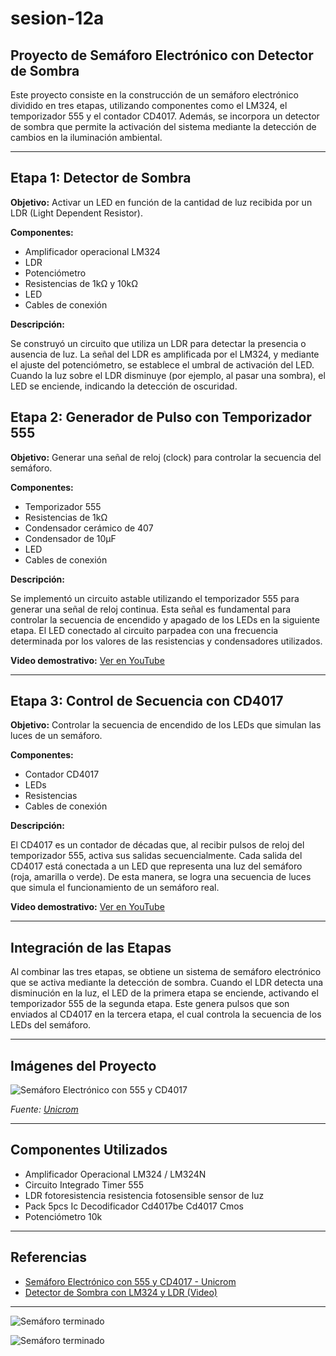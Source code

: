 # sesion-12a

## Proyecto de Semáforo Electrónico con Detector de Sombra

Este proyecto consiste en la construcción de un semáforo electrónico dividido en tres etapas, utilizando componentes como el LM324, el temporizador 555 y el contador CD4017. Además, se incorpora un detector de sombra que permite la activación del sistema mediante la detección de cambios en la iluminación ambiental.

---

## Etapa 1: Detector de Sombra

**Objetivo:** Activar un LED en función de la cantidad de luz recibida por un LDR (Light Dependent Resistor).

**Componentes:**

- Amplificador operacional LM324
- LDR
- Potenciómetro
- Resistencias de 1kΩ y 10kΩ
- LED
- Cables de conexión

**Descripción:**

Se construyó un circuito que utiliza un LDR para detectar la presencia o ausencia de luz. La señal del LDR es amplificada por el LM324, y mediante el ajuste del potenciómetro, se establece el umbral de activación del LED. Cuando la luz sobre el LDR disminuye (por ejemplo, al pasar una sombra), el LED se enciende, indicando la detección de oscuridad.

## Etapa 2: Generador de Pulso con Temporizador 555

**Objetivo:** Generar una señal de reloj (clock) para controlar la secuencia del semáforo.

**Componentes:**

- Temporizador 555
- Resistencias de 1kΩ
- Condensador cerámico de 407
- Condensador de 10μF
- LED
- Cables de conexión

**Descripción:**

Se implementó un circuito astable utilizando el temporizador 555 para generar una señal de reloj continua. Esta señal es fundamental para controlar la secuencia de encendido y apagado de los LEDs en la siguiente etapa. El LED conectado al circuito parpadea con una frecuencia determinada por los valores de las resistencias y condensadores utilizados.

 **Video demostrativo:** [Ver en YouTube](https://youtube.com/shorts/mgrAHHeYQ6E?si=prMKpFH1SpHApSDG)

---

## Etapa 3: Control de Secuencia con CD4017

**Objetivo:** Controlar la secuencia de encendido de los LEDs que simulan las luces de un semáforo.

**Componentes:**

- Contador CD4017
- LEDs
- Resistencias
- Cables de conexión

**Descripción:**

El CD4017 es un contador de décadas que, al recibir pulsos de reloj del temporizador 555, activa sus salidas secuencialmente. Cada salida del CD4017 está conectada a un LED que representa una luz del semáforo (roja, amarilla o verde). De esta manera, se logra una secuencia de luces que simula el funcionamiento de un semáforo real.

 **Video demostrativo:** [Ver en YouTube](https://youtube.com/shorts/evfKeNUtCkc?si=M1l-2M8OVpoLcswX)

---

## Integración de las Etapas

Al combinar las tres etapas, se obtiene un sistema de semáforo electrónico que se activa mediante la detección de sombra. Cuando el LDR detecta una disminución en la luz, el LED de la primera etapa se enciende, activando el temporizador 555 de la segunda etapa. Este genera pulsos que son enviados al CD4017 en la tercera etapa, el cual controla la secuencia de los LEDs del semáforo.

---

## Imágenes del Proyecto

![Semáforo Electrónico con 555 y CD4017](https://unicrom.com/wp-content/uploads/2023/04/Semaforo-electronico-con-555-y-4017.png)

*Fuente: [Unicrom](https://unicrom.com/semaforo-electronico-con-555-y-4017/)*

---

## Componentes Utilizados

- Amplificador Operacional LM324 / LM324N
- Circuito Integrado Timer 555
- LDR fotoresistencia resistencia fotosensible sensor de luz
- Pack 5pcs Ic Decodificador Cd4017be Cd4017 Cmos
- Potenciómetro 10k

---

## Referencias

- [Semáforo Electrónico con 555 y CD4017 - Unicrom](https://unicrom.com/semaforo-electronico-con-555-y-4017/)
- [Detector de Sombra con LM324 y LDR (Video)](https://www.youtube.com/watch?v=aLV8XfISqdE)

---

![Semáforo terminado](https://unicrom.com/wp-content/uploads/semaforo-electronico-temp-555-cont-decad-4017.png)

![Semáforo terminado](https://image.easyeda.com/components/3b5d2e3af1b9406093e45f113e7bf828.png)
